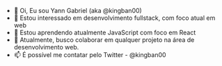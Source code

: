 - 👋 Oi, Eu sou Yann Gabriel (aka @kingban00)
- 👀 Estou interessado em desenvolvimento fullstack, com foco atual em web
- 🌱 Estou aprendendo atualmente JavaScript com foco em React
- 💞️ Atualmente, busco colaborar em qualquer projeto na área de desenvolvimento web.
- 📫 É possível me contatar pelo Twitter - @kingban00


